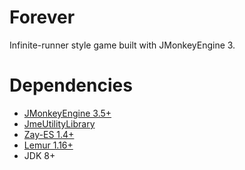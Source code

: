 # Forever
Infinite-runner style game built with JMonkeyEngine 3.

# Dependencies
* [JMonkeyEngine 3.5+](https://github.com/jMonkeyEngine/jmonkeyengine)
* [JmeUtilityLibrary](https://github.com/codex128/JmeUtilityLibrary)
* [Zay-ES 1.4+](https://github.com/jMonkeyEngine-Contributions/zay-es)
* [Lemur 1.16+](https://github.com/jMonkeyEngine-Contributions/Lemur)
* JDK 8+